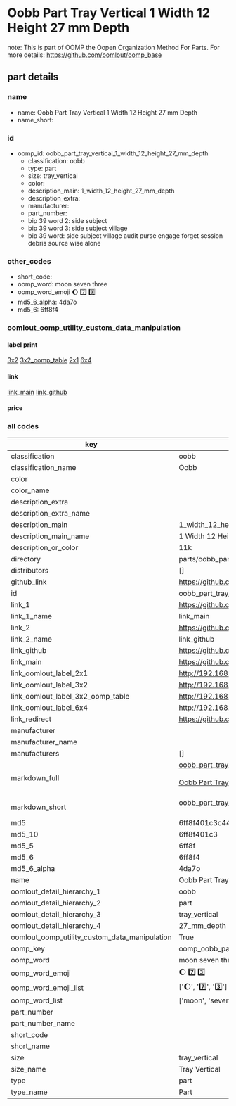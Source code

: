 # Oobb Part Tray Vertical 1 Width 12 Height 27 mm Depth  

note: This is part of OOMP the Oopen Organization Method For Parts. For more details: https://github.com/oomlout/oomp_base

##  part details
  







### name
* name: Oobb Part Tray Vertical 1 Width 12 Height 27 mm Depth
* name_short: 
### id
* oomp_id: oobb_part_tray_vertical_1_width_12_height_27_mm_depth
  * classification: oobb
  * type: part
  * size: tray_vertical
  * color: 
  * description_main: 1_width_12_height_27_mm_depth
  * description_extra: 
  * manufacturer: 
  * part_number: 
  * bip 39 word 2: side subject
  * bip 39 word 3: side subject village
  * bip 39 word: side subject village audit purse engage forget session debris source wise alone

### other_codes
* short_code: 
* oomp_word: moon seven three
* oomp_word_emoji :moon: :seven: :three:
* md5_6_alpha: 4da7o
* md5_6: 6ff8f4






### oomlout_oomp_utility_custom_data_manipulation
#### label print
[3x2](http://192.168.1.245:1112/?label=oomp%204da7o)
[3x2_oomp_table](http://192.168.1.108:1112/?label=oomp%204da7o)
[2x1](http://192.168.1.242:1112/?label=oomp%204da7o)
[6x4](http://192.168.1.55:1112/?label=oomp%204da7o)    

#### link

[link_main](https://github.com/oomlout/oomlout_oomp_version_1_messy/tree/main/parts/oobb_part_tray_vertical_1_width_12_height_27_mm_depth) [link_github](https://github.com/oomlout/oomlout_oomp_version_1_messy/tree/main/parts/oobb_part_tray_vertical_1_width_12_height_27_mm_depth)                             

#### price







### all codes 
| key | value |  
| --- | --- |  
| classification | oobb |  
| classification_name | Oobb |  
| color |  |  
| color_name |  |  
| description_extra |  |  
| description_extra_name |  |  
| description_main | 1_width_12_height_27_mm_depth |  
| description_main_name | 1 Width 12 Height 27 mm Depth |  
| description_or_color | 11k |  
| directory | parts/oobb_part_tray_vertical_1_width_12_height_27_mm_depth |  
| distributors | [] |  
| github_link | https://github.com/oomlout/oomlout_oomp_part_src/tree/main/parts/oobb_part_tray_vertical_1_width_12_height_27_mm_depth |  
| id | oobb_part_tray_vertical_1_width_12_height_27_mm_depth |  
| link_1 | https://github.com/oomlout/oomlout_oomp_version_1_messy/tree/main/parts/oobb_part_tray_vertical_1_width_12_height_27_mm_depth |  
| link_1_name | link_main |  
| link_2 | https://github.com/oomlout/oomlout_oomp_version_1_messy/tree/main/parts/oobb_part_tray_vertical_1_width_12_height_27_mm_depth |  
| link_2_name | link_github |  
| link_github | https://github.com/oomlout/oomlout_oomp_version_1_messy/tree/main/parts/oobb_part_tray_vertical_1_width_12_height_27_mm_depth |  
| link_main | https://github.com/oomlout/oomlout_oomp_version_1_messy/tree/main/parts/oobb_part_tray_vertical_1_width_12_height_27_mm_depth |  
| link_oomlout_label_2x1 | http://192.168.1.242:1112/?label=oomp%204da7o |  
| link_oomlout_label_3x2 | http://192.168.1.245:1112/?label=oomp%204da7o |  
| link_oomlout_label_3x2_oomp_table | http://192.168.1.108:1112/?label=oomp%204da7o |  
| link_oomlout_label_6x4 | http://192.168.1.55:1112/?label=oomp%204da7o |  
| link_redirect | https://github.com/oomlout/oomlout_oomp_version_1_messy/tree/main/parts/oobb_part_tray_vertical_1_width_12_height_27_mm_depth |  
| manufacturer |  |  
| manufacturer_name |  |  
| manufacturers | [] |  
| markdown_full | [oobb_part_tray_vertical_1_width_12_height_27_mm_depth](none)<br>[](none)<br>[Oobb Part Tray Vertical 1 Width 12 Height 27 Mm Depth](none)<br><br> |  
| markdown_short | [oobb_part_tray_vertical_1_width_12_height_27_mm_depth](none)<br><br> |  
| md5 | 6ff8f401c3c44b69295740f1e835fe3f |  
| md5_10 | 6ff8f401c3 |  
| md5_5 | 6ff8f |  
| md5_6 | 6ff8f4 |  
| md5_6_alpha | 4da7o |  
| name | Oobb Part Tray Vertical 1 Width 12 Height 27 mm Depth |  
| oomlout_detail_hierarchy_1 | oobb |  
| oomlout_detail_hierarchy_2 | part |  
| oomlout_detail_hierarchy_3 | tray_vertical |  
| oomlout_detail_hierarchy_4 | 27_mm_depth |  
| oomlout_oomp_utility_custom_data_manipulation | True |  
| oomp_key | oomp_oobb_part_tray_vertical_1_width_12_height_27_mm_depth |  
| oomp_word | moon seven three |  
| oomp_word_emoji | :moon: :seven: :three: |  
| oomp_word_emoji_list | [':moon:', ':seven:', ':three:'] |  
| oomp_word_list | ['moon', 'seven', 'three'] |  
| part_number |  |  
| part_number_name |  |  
| short_code |  |  
| short_name |  |  
| size | tray_vertical |  
| size_name | Tray Vertical |  
| type | part |  
| type_name | Part |  
